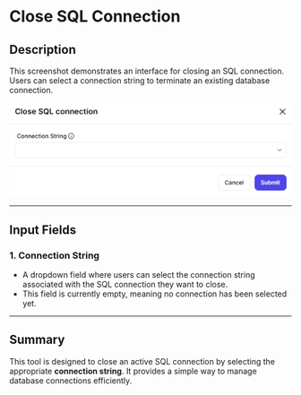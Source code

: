 # Close SQL Connection

## **Description**

This screenshot demonstrates an interface for closing an SQL connection. Users can select a connection string to terminate an existing database connection.

![alt text](close-sql-connection.png)

---

## **Input Fields**

### **1. Connection String**

- A dropdown field where users can select the connection string associated with the SQL connection they want to close.
- This field is currently empty, meaning no connection has been selected yet.

---

## **Summary**

This tool is designed to close an active SQL connection by selecting the appropriate **connection string**. It provides a simple way to manage database connections efficiently.
